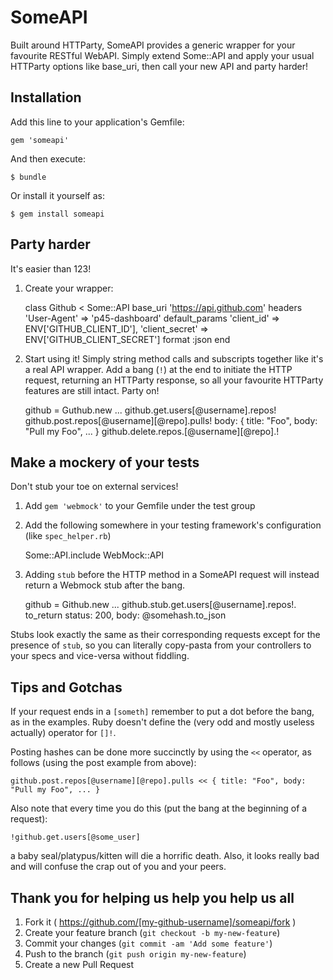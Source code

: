 # SomeAPI

Built around HTTParty, SomeAPI provides a generic wrapper for your favourite RESTful WebAPI. Simply extend Some::API and apply your usual HTTParty options like base_uri, then call your new API and party harder!

## Installation

Add this line to your application's Gemfile:

    gem 'someapi'

And then execute:

    $ bundle

Or install it yourself as:

    $ gem install someapi

## Party harder

It's easier than 123!

  1. Create your wrapper:

        class Github < Some::API
          base_uri 'https://api.github.com'
          headers 'User-Agent' => 'p45-dashboard'
          default_params 'client_id' => ENV['GITHUB_CLIENT_ID'],
            'client_secret' => ENV['GITHUB_CLIENT_SECRET']
          format :json
        end

  2. Start using it! Simply string method calls and subscripts together like it's a real API wrapper. Add a bang (`!`) at the end to initiate the HTTP request, returning an HTTParty response, so all your favourite HTTParty features are still intact. Party on!

        github = Guthub.new
        ...
        github.get.users[@username].repos!
        github.post.repos[@username][@repo].pulls! body: { title: "Foo", body: "Pull my Foo", ... }
        github.delete.repos.[@username][@repo].!

## Make a mockery of your tests

Don't stub your toe on external services!

  1. Add `gem 'webmock'` to your Gemfile under the test group

  2. Add the following somewhere in your testing framework's configuration (like `spec_helper.rb`)

        Some::API.include WebMock::API

  3. Adding `stub` before the HTTP method in a SomeAPI request will instead return a Webmock stub after the bang.

        github = Github.new
        ...
        github.stub.get.users[@username].repos!.
          to_return status: 200, body: @somehash.to_json

Stubs look exactly the same as their corresponding requests except for the presence of `stub`, so you can literally copy-pasta from your controllers to your specs and vice-versa without fiddling.

## Tips and Gotchas

If your request ends in a `[someth]` remember to put a dot before the bang, as in the examples. Ruby doesn't define the (very odd and mostly useless actually) operator for `[]!`.

Posting hashes can be done more succinctly by using the `<<` operator, as follows (using the post example from above):

    github.post.repos[@username][@repo].pulls << { title: "Foo", body: "Pull my Foo", ... }

Also note that every time you do this (put the bang at the beginning of a request):

    !github.get.users[@some_user]

a baby seal/platypus/kitten will die a horrific death. Also, it looks really bad and will confuse the crap out of you and your peers.

## Thank you for helping us help you help us all

1. Fork it ( https://github.com/[my-github-username]/someapi/fork )
2. Create your feature branch (`git checkout -b my-new-feature`)
3. Commit your changes (`git commit -am 'Add some feature'`)
4. Push to the branch (`git push origin my-new-feature`)
5. Create a new Pull Request
